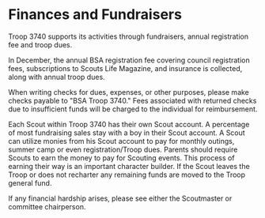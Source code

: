 # Finances and Fundraisers

Troop 3740 supports its activities through fundraisers, annual registration fee and troop dues.

In December, the annual BSA registration fee covering council registration fees, subscriptions to Scouts Life Magazine, and insurance is collected, along with annual troop dues.

When writing checks for dues, expenses, or other purposes, please make checks payable to "BSA Troop 3740." Fees associated with returned checks due to insufficient funds will be charged to the individual for reimbursement.

Each Scout within Troop 3740 has their own Scout account. A percentage of most fundraising sales stay with a boy in their Scout account. A Scout can utilize monies from his Scout account to pay for monthly outings, summer camp or even registration/Troop dues. Parents should require Scouts to earn the money to pay for Scouting events. This process of earning their way is an important character builder. If the Scout leaves the Troop or does not recharter any remaining funds are moved to the Troop general fund.

If any financial hardship arises, please see either the Scoutmaster or committee chairperson.
